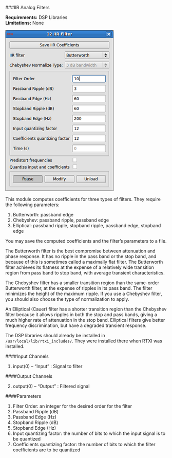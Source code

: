 ###IIR Analog Filters

**Requirements:** DSP Libraries  
**Limitations:** None  

![IIR Filter GUI](iir-filter.png)

<!--start-->
This module computes coefficients for three types of filters. They require the following parameters:

1. Butterworth: passband edge  
2. Chebyshev: passband ripple, passband edge  
3. Elliptical: passband ripple, stopband ripple, passband edge, stopband edge  

You may save the computed coefficients and the filter’s parameters to a file.

The Butterworth filter is the best compromise between attenuation and phase response. It has no ripple in the pass band or the stop band, and because of this is sometimes called a maximally flat filter. The Butterworth filter achieves its flatness at the expense of a relatively wide transition region from pass band to stop band, with average transient characteristics.

The Chebyshev filter has a smaller transition region than the same-order Butterworth filter, at the expense of ripples in its pass band. The filter minimizes the height of the maximum ripple. If you use a Chebyshev filter, you should also choose the type of normalization to apply.

An Elliptical (Cauer) filter has a shorter transition region than the Chebyshev filter because it allows ripples in both the stop and pass bands, giving a much higher rate of attenuation in the stop band. Elliptical filters give better frequency discrimination, but have a degraded transient response.

The DSP libraries should already be installed in `/usr/local/lib/rtxi_includes/`. They were installed there when RTXI was installed.  
<!--end-->

####Input Channels

1. input(0) – “Input” : Signal to filter

####Output Channels

2. output(0) – “Output” : Filtered signal

####Parameters

1. Filter Order: an integer for the desired order for the filter
2. Passband Ripple (dB)
3. Passband Edge (Hz)
4. Stopband Ripple (dB)
5. Stopband Edge (Hz)
6. Input quantizing factor: the number of bits to which the input signal is to be quantized
7. Coefficients quantizing factor: the number of bits to which the filter coefficients are to be quantized
